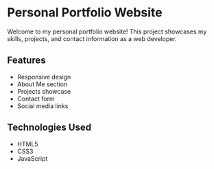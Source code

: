 # Personal Portfolio Website

Welcome to my personal portfolio website! This project showcases my skills, projects, and contact information as a web developer.

## Features

- Responsive design
- About Me section
- Projects showcase
- Contact form
- Social media links

## Technologies Used

- HTML5
- CSS3
- JavaScript

